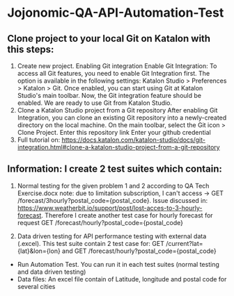 # Jojonomic-QA-API-Automation-Test

## Clone project to your local Git on Katalon with this steps:


1. Create new project. Enabling Git integration Enable Git Integration: To access all Git features, you need to enable Git Integration first. The option is available in the following settings: Katalon Studio > Preferences > Katalon > Git. Once enabled, you can start using Git at Katalon Studio's main toolbar. Now, the Git integration feature should be enabled. We are ready to use Git from Katalon Studio.
2. Clone a Katalon Studio project from a Git repository After enabling Git Integration, you can clone an existing Git repository into a newly-created directory on the local machine. On the main toolbar, select the Git icon > Clone Project. Enter this repository link Enter your github credential 
3. Full tutorial on: https://docs.katalon.com/katalon-studio/docs/git-integration.html#clone-a-katalon-studio-project-from-a-git-repository

## Information: I create 2 test suites which contain:
1. Normal testing for the given problem 1 and 2 according to QA Tech Exercise.docx
note: due to limitation subscription, I can't access -> GET /forecast/3hourly?postal_code={postal_code}. Issue discussed in: https://www.weatherbit.io/support/post/lost-acces-to-3-hourly-forecast. Therefore I create another test case for hourly forecast for request GET /forecast/hourly?postal_code={postal_code}

2. Data driven testing for API performance testing with external data (.excel). This test suite contain 2 test case for: GET /current?lat={lat}&lon={lon} and GET /forecast/hourly?postal_code={postal_code}

* Run Automation Test. You can run it in each test suites (normal testing and data driven testing)
* Data files: An excel file contain of Latitude, longitude and postal code for several cities
